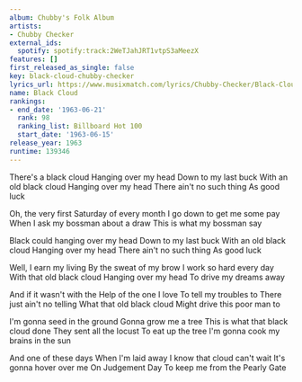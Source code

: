 ```yaml
---
album: Chubby's Folk Album
artists:
- Chubby Checker
external_ids:
  spotify: spotify:track:2WeTJahJRT1vtpS3aMeezX
features: []
first_released_as_single: false
key: black-cloud-chubby-checker
lyrics_url: https://www.musixmatch.com/lyrics/Chubby-Checker/Black-Cloud
name: Black Cloud
rankings:
- end_date: '1963-06-21'
  rank: 98
  ranking_list: Billboard Hot 100
  start_date: '1963-06-15'
release_year: 1963
runtime: 139346
---
```

There's a black cloud
Hanging over my head
Down to my last buck
With an old black cloud
Hanging over my head
There ain't no such thing
As good luck

Oh, the very first
Saturday of every month
I go down to get me some pay
When I ask my bossman about a draw
This is what my bossman say


Black could hanging over my head
Down to my last buck
With an old black cloud
Hanging over my head
There ain't no such thing
As good luck

Well, I earn my living
By the sweat of my brow
I work so hard every day
With that old black cloud
Hanging over my head
To drive my dreams away

And if it wasn't with the
Help of the one I love
To tell my troubles to
There just ain't no telling
What that old black cloud
Might drive this poor man to



I'm gonna seed in the ground
Gonna grow me a tree
This is what that black cloud done
They sent all the locust
To eat up the tree
I'm gonna cook my brains in the sun

And one of these days
When I'm laid away
I know that cloud can't wait
It's gonna hover over me
On Judgement Day
To keep me from the Pearly Gate
